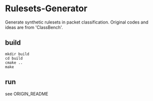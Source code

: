 # Rulesets-Generator
Generate synthetic rulesets in packet classification. Original codes and ideas are from 'ClassBench'.

## build 
```
mkdir build
cd build
cmake ..
make
```

## run
see ORIGIN_README
